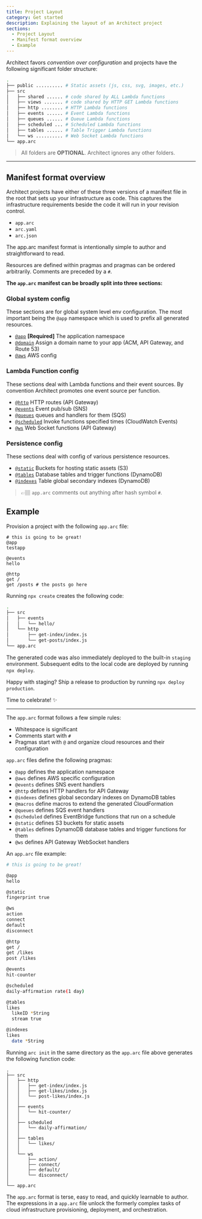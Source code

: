 ```yaml
---
title: Project Layout
category: Get started
description: Explaining the layout of an Architect project
sections:
  - Project Layout
  - Manifest format overview
  - Example
---
```


Architect favors *convention over configuration* and projects have the following significant folder structure:

```bash
.
├── public .......... # Static assets (js, css, svg, images, etc.)
├── src
│   ├── shared ...... # code shared by ALL Lambda functions
│   ├── views ....... # code shared by HTTP GET Lambda functions
│   ├── http ........ # HTTP Lambda functions
│   ├── events ...... # Event Lambda functions
│   ├── queues ...... # Queue Lambda functions
│   ├── scheduled ... # Scheduled Lambda functions
│   ├── tables ...... # Table Trigger Lambda functions
│   └── ws .......... # Web Socket Lambda functions
└── app.arc
```

> All folders are **OPTIONAL**. Architect ignores any other folders.

---

## Manifest format overview

Architect projects have either of these three versions of a manifest file in the root that sets up your infrastructure as code. This captures the infrastructure requirements beside the code it will run in your revision control. 

- `app.arc`
- `arc.yaml`
- `arc.json`

The app.arc manifest format is intentionally simple to author and straightforward to read.

Resources are defined within pragmas and pragmas can be ordered arbitrarily. Comments are preceded by a `#`.

**The `app.arc` manifest can be broadly split into three sections:**

### Global system config

These sections are for global system level env configuration. The most important being the `@app` namespace which is used to prefix all generated resources.

- [`@app`](/docs/en/reference/arc-pragmas/@app) **[Required]** The application namespace
- [`@domain`](/docs/en/reference/arc-pragmas/@domain) Assign a domain name to your app (ACM, API Gateway, and Route 53)
- [`@aws`](/docs/en/reference/arc-pragmas/@aws) AWS config

### Lambda Function config

These sections deal with Lambda functions and their event sources. By convention Architect promotes one event source per function.

- [`@http`](/docs/en/reference/arc-pragmas/@http) HTTP routes (API Gateway)
- [`@events`](/docs/en/reference/arc-pragmas/@events) Event pub/sub (SNS)
- [`@queues`](/docs/en/reference/arc-pragmas/@queues)  queues and handlers for them (SQS)
- [`@scheduled`](/docs/en/reference/arc-pragmas/@scheduled) Invoke functions specified times (CloudWatch Events)
- [`@ws`](/docs/en/reference/arc-pragmas/@ws) Web Socket functions (API Gateway)

### Persistence config

These sections deal with config of various persistence resources.

- [`@static`](/docs/en/reference/arc-pragmas/@static) Buckets for hosting static assets (S3)
- [`@tables`](/docs/en/reference/arc-pragmas/@tables) Database tables and trigger functions (DynamoDB)
- [`@indexes`](/docs/en/reference/arc-pragmas/@indexes) Table global secondary indexes (DynamoDB)

> 👉🏽 `app.arc` comments out anything after hash symbol `#`.

## Example

Provision a project with the following `app.arc` file:

```arc
# this is going to be great!
@app
testapp

@events
hello

@http
get /
get /posts # the posts go here
```

Running `npx create` creates the following code:

```bash
.
├── src
│   ├── events
│   │   └── hello/
│   └── http
│       ├── get-index/index.js
│       └── get-posts/index.js
└── app.arc
```

The generated code was also immediately deployed to the built-in `staging` environment. Subsequent edits to the local code are deployed by running `npx deploy`.

Happy with staging? Ship a release to production by running `npx deploy production`.

Time to celebrate! ✨


----
The `app.arc` format follows a few simple rules:

- Whitespace is significant 
- Comments start with `#`
- Pragmas start with `@` and organize cloud resources and their configuration

`app.arc` files define the following pragmas:

- `@app` defines the application namespace
- `@aws` defines AWS specific configuration
- `@events` defines SNS event handlers
- `@http` defines HTTP handlers for API Gateway
- `@indexes` defines global secondary indexes on DynamoDB tables
- `@macros` define macros to extend the generated CloudFormation
- `@queues` defines SQS event handlers
- `@scheduled` defines EventBridge functions that run on a schedule
- `@static` defines S3 buckets for static assets
- `@tables` defines DynamoDB database tables and trigger functions for them
- `@ws` defines API Gateway WebSocket handlers

An `app.arc` file example:

```bash
# this is going to be great!

@app
hello

@static
fingerprint true

@ws
action
connect
default
disconnect

@http
get /
get /likes
post /likes

@events
hit-counter

@scheduled
daily-affirmation rate(1 day)

@tables
likes
  likeID *String
  stream true

@indexes
likes
  date *String
```

Running `arc init` in the same directory as the `app.arc` file above generates the following function code:

```
.
├── src
│   ├── http
│   │   ├── get-index/index.js
│   │   ├── get-likes/index.js
│   │   └── post-likes/index.js
│   │
│   ├── events
│   │   └── hit-counter/
│   │
│   ├── scheduled
│   │   └── daily-affirmation/
│   │
│   ├── tables
│   │   └── likes/
│   │
│   └── ws
│       ├── action/
│       ├── connect/
│       ├── default/
│       └── disconnect/
│   
└── app.arc
```

The `app.arc` format is terse, easy to read, and quickly learnable to author. The expressions in a `app.arc` file unlock the formerly complex tasks of cloud infrastructure provisioning, deployment, and orchestration.
